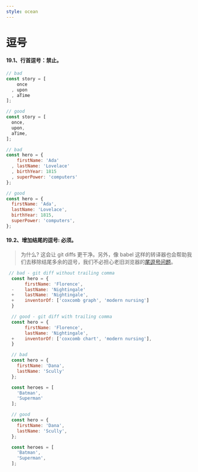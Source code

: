 ```yaml
---
style: ocean
---
```

逗号
===

#### 19.1、行首逗号：**禁止**。

```javascript
// bad
const story = [
    once
  , upon
  , aTime
];

// good
const story = [
  once,
  upon,
  aTime,
];

// bad
const hero = {
    firstName: 'Ada'
  , lastName: 'Lovelace'
  , birthYear: 1815
  , superPower: 'computers'
};

// good
const hero = {
  firstName: 'Ada',
  lastName: 'Lovelace',
  birthYear: 1815,
  superPower: 'computers',
};
```
#### 19.2、增加结尾的逗号: **必须**。

>	为什么? 
	这会让 git diffs 更干净。另外，像 babel 这样的转译器也会帮助我们去移除结尾多余的逗号，我们不必担心老旧浏览器的[尾逗号问题](https://github.com/yuche/javascript/blob/master/es5/README.md#commas)。

```javascript
 // bad - git diff without trailing comma
  const hero = {
       firstName: 'Florence',
  -    lastName: 'Nightingale'
  +    lastName: 'Nightingale',
  +    inventorOf: ['coxcomb graph', 'modern nursing']
  }

  // good - git diff with trailing comma
  const hero = {
       firstName: 'Florence',
       lastName: 'Nightingale',
  +    inventorOf: ['coxcomb chart', 'modern nursing'],
  }

  // bad
  const hero = {
    firstName: 'Dana',
    lastName: 'Scully'
  };

  const heroes = [
    'Batman',
    'Superman'
  ];

  // good
  const hero = {
    firstName: 'Dana',
    lastName: 'Scully',
  };

  const heroes = [
    'Batman',
    'Superman',
  ];
```
